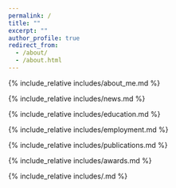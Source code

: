 ```yaml
---
permalink: /
title: ""
excerpt: ""
author_profile: true
redirect_from: 
  - /about/
  - /about.html
---
```


<span class='anchor' id='about-me'></span>

{% include_relative includes/about_me.md %}

{% include_relative includes/news.md %}

{% include_relative includes/education.md %}

{% include_relative includes/employment.md %}

{% include_relative includes/publications.md %}

{% include_relative includes/awards.md %}

{% include_relative includes/.md %}